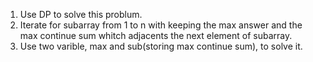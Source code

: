 1. Use DP to solve this problum.
2. Iterate for subarray from 1 to n with keeping the max answer and the max continue sum whitch adjacents the next element of subarray.
3. Use two varible, max and sub(storing max continue sum), to solve it.